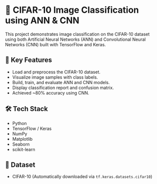 # 🧠 CIFAR-10 Image Classification using ANN & CNN

This project demonstrates image classification on the CIFAR-10 dataset using both Artificial Neural Networks (ANN) and Convolutional Neural Networks (CNN) built with TensorFlow and Keras.

## 📌 Key Features
- Load and preprocess the CIFAR-10 dataset.
- Visualize image samples with class labels.
- Build, train, and evaluate ANN and CNN models.
- Display classification report and confusion matrix.
- Achieved ~80% accuracy using CNN.

## 🛠️ Tech Stack
- Python
- TensorFlow / Keras
- NumPy
- Matplotlib
- Seaborn
- scikit-learn

## 📁 Dataset
- CIFAR-10 (Automatically downloaded via `tf.keras.datasets.cifar10`)
